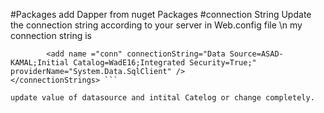 #Packages
add Dapper from nuget Packages
#connection String 
Update the connection string according to your server in Web.config file \n
my connection string is 
```<connectionStrings>
		<add name ="conn" connectionString="Data Source=ASAD-KAMAL;Initial Catalog=WadE16;Integrated Security=True;" providerName="System.Data.SqlClient" />
</connectionStrings> ```

update value of datasource and intital Catelog or change completely.

